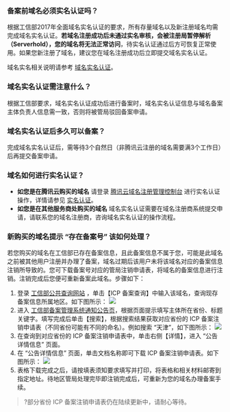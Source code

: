### 备案前域名必须实名认证吗？
根据工信部2017年全面域名实名认证的要求，所有存量域名以及新注册域名均需完成域名实名认证。**若域名注册成功后未通过实名审核，会被注册局暂停解析（Serverhold），您的域名将无法正常访问**，待实名认证通过后方可恢复正常使用。如果您新注册了域名，建议您在域名注册成功后立即提交域名实名认证。

域名实名相关说明请参考 [域名实名认证](https://cloud.tencent.com/document/product/242/6707)。

### 域名实名认证需注意什么？
根据工信部要求，域名实名认证成功后进行备案时，域名实名认证信息与域名备案主体负责人信息需一致，否则将被管局驳回备案申请。

### 域名实名认证后多久可以备案？
完成域名实名认证后，需等待3个自然日（非腾讯云注册的域名需要满3个工作日）后再提交备案申请。

### 域名如何进行实名认证？
-   **如您是在腾讯云购买的域名**
    请登录 [腾讯云域名注册管理控制台](https://console.cloud.tencent.com/domain) 进行实名认证操作，详情请参见 [实名认证](https://cloud.tencent.com/document/product/242/6707)。
-   **如您是在其他服务商处购买的域名**
    域名实名认证需要在域名注册商系统提交申请，请联系您的域名注册商，咨询域名实名认证的操作流程。

### 新购买的域名提示 “存在备案号” 该如何处理？
若您购买的域名在工信部已存在备案信息，且此备案信息不属于您，可能是此域名之前被其他用户注册并办理了备案，域名过期后该用户未将该域名对应的备案信息注销所导致的。您可下载备案号对应的管局注销申请表，将域名的备案信息进行注销。注销完成后您便可重新备案此域名。步骤如下：  
1. 登录 [工信部公共查询网站](https://beian.miit.gov.cn/#/Integrated/recordQuery) ，单击【ICP 备案查询】中输入该域名，查询现存备案信息所属地区。如下图所示：
![](https://main.qcloudimg.com/raw/ddd671fbd91fd1c92908217857d212b0.png)
2. 进入 [工信部备案管理系统通知公告页](https://beian.miit.gov.cn/?spm=a2c4g.11186623.2.10.5ec65becBadqnr#/Integrated/notice_list)，根据页面提示填写主体所在省份、标题关键字。填写完成后单击【搜索】，根据搜索结果获取对应省份的 ICP 备案注销申请表（不同省份可能有不同的命名）。例如搜索 “天津”，如下图所示：
![](https://main.qcloudimg.com/raw/ab8e4521286afc67a0dea9e52c27808c.png)
3. 在查询到对应省份的 ICP 备案注销申请表中，单击右侧【详情】，进入 “公告详情信息” 页面。
4. 在 “公告详情信息” 页面，单击文档名称即可下载 ICP 备案注销申请表。如下图所示：
![](https://main.qcloudimg.com/raw/30d6c3d95cfe2162c0e35f15fd76a607.png)
5. 表格下载完成之后，请按填表须知要求填写并打印，将表格和相关材料邮寄到指定地址。待地区管局处理完毕即注销完成后，可重新为您的域名办理备案手续。

>?部分省份 ICP 备案注销申请表仍在陆续更新中，请耐心等待。

